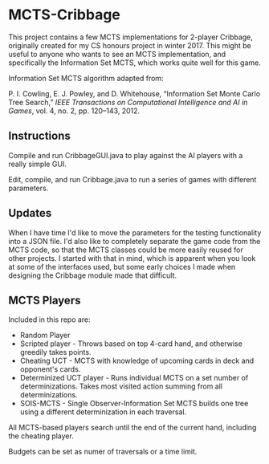 # MCTS-Cribbage
This project contains a few MCTS implementations for 2-player Cribbage, originally created for my CS honours project in winter 2017. This might be useful to anyone who wants to see an MCTS implementation, and specifically the Information Set MCTS, which works quite well for this game.

Information Set MCTS algorithm adapted from:

P. I. Cowling, E. J. Powley, and D. Whitehouse, “Information Set Monte Carlo Tree Search,” *IEEE Transactions on Computational Intelligence and AI in Games*, vol. 4, no. 2, pp. 120–143, 2012.

## Instructions
Compile and run CribbageGUI.java to play against the AI players with a really simple GUI.

Edit, compile, and run Cribbage.java to run a series of games with different parameters.

## Updates
When I have time I'd like to move the parameters for the testing functionality into a JSON file. I'd also like to completely separate the game code from the MCTS code, so that the MCTS classes could be more easily reused for other projects. I started with that in mind, which is apparent when you look at some of the interfaces used, but some early choices I made when designing the Cribbage module made that difficult.

## MCTS Players

Included in this repo are:
* Random Player
* Scripted player - Throws based on top 4-card hand, and otherwise greedily takes points.
* Cheating UCT - MCTS with knowledge of upcoming cards in deck and opponent's cards.
* Determinized UCT player - Runs individual MCTS on a set number of determinizations. Takes most visited action summing from all determinizations.
* SOIS-MCTS - Single Observer-Information Set MCTS builds one tree using a different determinization in each traversal.

All MCTS-based players search until the end of the current hand, including the cheating player.

Budgets can be set as numer of traversals or a time limit.
